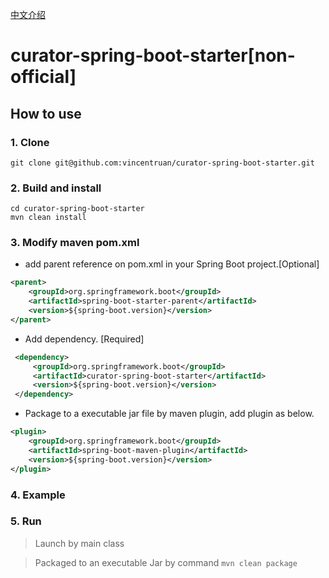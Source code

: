 [中文介绍](README.md)

# curator-spring-boot-starter[non-official]

## How to use

### 1. Clone

```shell script
git clone git@github.com:vincentruan/curator-spring-boot-starter.git
```

### 2. Build and install

```shell script
cd curator-spring-boot-starter
mvn clean install
```


### 3. Modify maven pom.xml

* add parent reference on pom.xml in your Spring Boot project.[Optional]
```xml
<parent>
    <groupId>org.springframework.boot</groupId>
    <artifactId>spring-boot-starter-parent</artifactId>
    <version>${spring-boot.version}</version>
</parent>
 ```

* Add dependency. [Required]
```xml
 <dependency>
     <groupId>org.springframework.boot</groupId>
     <artifactId>curator-spring-boot-starter</artifactId>
     <version>${spring-boot.version}</version>
 </dependency>
 ```

 * Package to a executable jar file by maven plugin, add plugin as below.
```xml
<plugin>
    <groupId>org.springframework.boot</groupId>
    <artifactId>spring-boot-maven-plugin</artifactId>
    <version>${spring-boot.version}</version>
</plugin>
```

### 4. Example



### 5. Run

> Launch by main class

> Packaged to an executable Jar by command `mvn clean package`